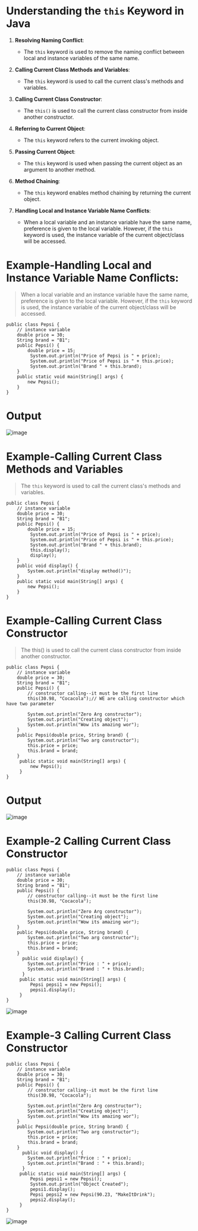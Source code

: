 # Understanding the `this` Keyword in Java

1. **Resolving Naming Conflict**:
    - The `this` keyword is used to remove the naming conflict between local and instance variables of the same name.

2. **Calling Current Class Methods and Variables**:
    - The `this` keyword is used to call the current class's methods and variables.

3. **Calling Current Class Constructor**:
    - The `this()` is used to call the current class constructor from inside another constructor.

4. **Referring to Current Object**:
    - The `this` keyword refers to the current invoking object.

5. **Passing Current Object**:
    - The `this` keyword is used when passing the current object as an argument to another method.

6. **Method Chaining**:
    - The `this` keyword enables method chaining by returning the current object.

7. **Handling Local and Instance Variable Name Conflicts**:
    - When a local variable and an instance variable have the same name, preference is given to the local variable. However, if the `this` keyword is used, the instance variable of the current object/class will be accessed.
# Example-**Handling Local and Instance Variable Name Conflicts**:
> When a local variable and an instance variable have the same name, preference is given to the local variable. However, if the `this` keyword is used, the instance variable of the current object/class will be accessed.
```
public class Pepsi {
    // instance variable
    double price = 30;
    String brand = "B1";
    public Pepsi() {
        double price = 15;
         System.out.println("Price of Pepsi is " + price);
         System.out.println("Price of Pepsi is " + this.price);
         System.out.println("Brand " + this.brand);
    }
    public static void main(String[] args) {
        new Pepsi();
    }
}
```
# Output
![image](https://github.com/user-attachments/assets/2eaa3cd0-d547-46dc-8de8-d93c45ee3ced)
# Example-Calling Current Class Methods and Variables
> The `this` keyword is used to call the current class's methods and variables.
```
public class Pepsi {
    // instance variable
    double price = 30;
    String brand = "B1";
    public Pepsi() {
        double price = 15;
         System.out.println("Price of Pepsi is " + price);
         System.out.println("Price of Pepsi is " + this.price);
         System.out.println("Brand " + this.brand);
         this.display();
         display();
    }
    public void display() {
        System.out.println("display method()");
    }
    public static void main(String[] args) {
        new Pepsi();
    }
}
```
# Example-Calling Current Class Constructor
> The this() is used to call the current class constructor from inside another constructor.
```
public class Pepsi {
    // instance variable
    double price = 30;
    String brand = "B1";
    public Pepsi() {
        // constructor calling--it must be the first line
        this(30.98, "Cocacola");// WE are calling constructor which have two parameter

        System.out.println("Zero Arg constructor");
        System.out.println("Creating object");
        System.out.println("Wow its amazing wor");
    }
    public Pepsi(double price, String brand) {
        System.out.println("Two arg constructor");
        this.price = price;
        this.brand = brand;
    }
     public static void main(String[] args) {
         new Pepsi();
     }
}
```
# Output
![image](https://github.com/user-attachments/assets/a458bcdc-d279-4b18-8de9-3242c597705a)
# Example-2 Calling Current Class Constructor
```
public class Pepsi {
    // instance variable
    double price = 30;
    String brand = "B1";
    public Pepsi() {
        // constructor calling--it must be the first line
        this(30.98, "Cocacola");

        System.out.println("Zero Arg constructor");
        System.out.println("Creating object");
        System.out.println("Wow its amazing wor");
    }
    public Pepsi(double price, String brand) {
        System.out.println("Two arg constructor");
        this.price = price;
        this.brand = brand;
    }
      public void display() {
        System.out.println("Price : " + price);
        System.out.println("Brand : " + this.brand);
      }
     public static void main(String[] args) {
         Pepsi pepsi1 = new Pepsi();
         pepsi1.display();
     }
}
```
![image](https://github.com/user-attachments/assets/54e4e59f-c32c-4767-b467-ef683bab8ec9)
# Example-3 Calling Current Class Constructor
```
public class Pepsi {
    // instance variable
    double price = 30;
    String brand = "B1";
    public Pepsi() {
        // constructor calling--it must be the first line
        this(30.98, "Cocacola");

        System.out.println("Zero Arg constructor");
        System.out.println("Creating object");
        System.out.println("Wow its amazing wor");
    }
    public Pepsi(double price, String brand) {
        System.out.println("Two arg constructor");
        this.price = price;
        this.brand = brand;
    }
      public void display() {
        System.out.println("Price : " + price);
        System.out.println("Brand : " + this.brand);
      }
     public static void main(String[] args) {
         Pepsi pepsi1 = new Pepsi();
         System.out.println("Object Created");
         pepsi1.display();
         Pepsi pepsi2 = new Pepsi(90.23, "MakeItDrink");
         pepsi2.display();
     }
}
```
![image](https://github.com/user-attachments/assets/05e0a04e-dcb8-4319-a2de-b56353c264ad)
